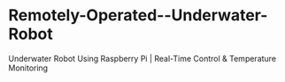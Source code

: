 # Remotely-Operated--Underwater-Robot
Underwater Robot Using Raspberry Pi | Real-Time Control &amp; Temperature Monitoring
